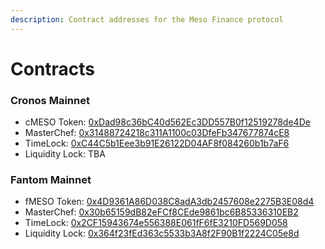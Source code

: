 ```yaml
---
description: Contract addresses for the Meso Finance protocol
---
```


# Contracts

### Cronos Mainnet

* cMESO Token: [0xDad98c36bC40d562Ec3DD557B0f12519278de4De](https://cronos.crypto.org/explorer/address/0xDad98c36bC40d562Ec3DD557B0f12519278de4De/transactions)
* MasterChef: [0x31488724218c311A1100c03DfeFb347677874cE8](https://cronos.crypto.org/explorer/address/0x31488724218c311A1100c03DfeFb347677874cE8/transactions)
* TimeLock: [0xC44C5b1Eee3b91E26122D04AF8f084260b1b7aF6](https://cronos.crypto.org/explorer/address/0xC44C5b1Eee3b91E26122D04AF8f084260b1b7aF6/transactions)
* Liquidity Lock: TBA

### Fantom Mainnet

* fMESO Token: [0x4D9361A86D038C8adA3db2457608e2275B3E08d4](https://ftmscan.com/address/0x4D9361A86D038C8adA3db2457608e2275B3E08d4)
* MasterChef: [0x30b65159dB82eFCf8CEde9861bc6B85336310EB2](https://ftmscan.com/address/0x30b65159dB82eFCf8CEde9861bc6B85336310EB2)
* TimeLock: [0x2CF15943674e556388E061fF6fE3210FD569D058](https://ftmscan.com/address/0x2CF15943674e556388E061fF6fE3210FD569D058)
* Liquidity Lock: [0x364f23fEd363c5533b3A8f2F90B1f2224C05e8d](https://dxsale.app/app/v3/dxlockview?id=0\&add=0x364f23fEd363c5533b3A8f2F90B1f2224C05e8d9\&type=lplock\&chain=Fantom)
